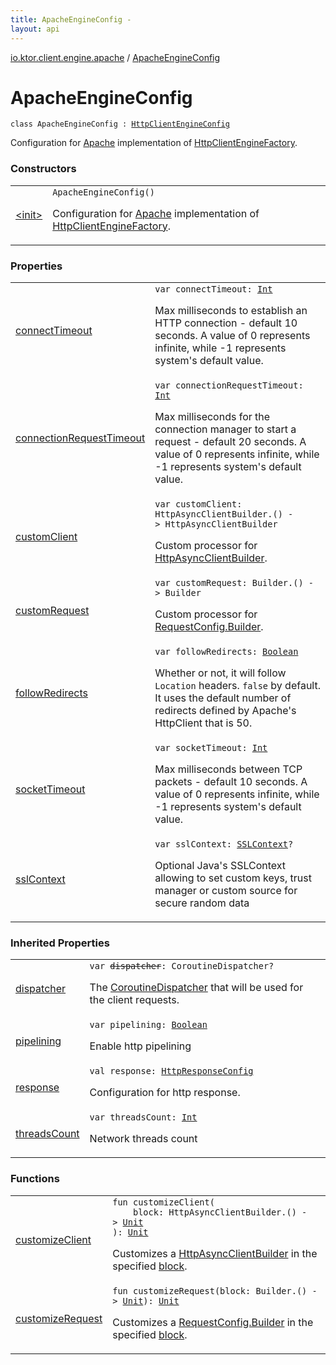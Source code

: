 ```yaml
---
title: ApacheEngineConfig - 
layout: api
---
```


<div class='api-docs-breadcrumbs'><a href="../index.html">io.ktor.client.engine.apache</a> / <a href="./index.html">ApacheEngineConfig</a></div>

# ApacheEngineConfig

<div class="signature"><code><span class="keyword">class </span><span class="identifier">ApacheEngineConfig</span>&nbsp;<span class="symbol">:</span>&nbsp;<a href="../../io.ktor.client.engine/-http-client-engine-config/index.html"><span class="identifier">HttpClientEngineConfig</span></a></code></div>

Configuration for <a href="../-apache/index.html">Apache</a> implementation of <a href="../../io.ktor.client.engine/-http-client-engine-factory/index.html">HttpClientEngineFactory</a>.

### Constructors

<table class="api-docs-table">
<tbody>
<tr>
<td markdown="1">

<a href="-init-.html">&lt;init&gt;</a>


</td>
<td markdown="1">
<div class="signature"><code><span class="identifier">ApacheEngineConfig</span><span class="symbol">(</span><span class="symbol">)</span></code></div>

Configuration for <a href="../-apache/index.html">Apache</a> implementation of <a href="../../io.ktor.client.engine/-http-client-engine-factory/index.html">HttpClientEngineFactory</a>.


</td>
</tr>
</tbody>
</table>

### Properties

<table class="api-docs-table">
<tbody>
<tr>
<td markdown="1">

<a href="connect-timeout.html">connectTimeout</a>


</td>
<td markdown="1">
<div class="signature"><code><span class="keyword">var </span><span class="identifier">connectTimeout</span><span class="symbol">: </span><a href="https://kotlinlang.org/api/latest/jvm/stdlib/kotlin/-int/index.html"><span class="identifier">Int</span></a></code></div>

Max milliseconds to establish an HTTP connection - default 10 seconds.
A value of 0 represents infinite, while -1 represents system's default value.


</td>
</tr>
<tr>
<td markdown="1">

<a href="connection-request-timeout.html">connectionRequestTimeout</a>


</td>
<td markdown="1">
<div class="signature"><code><span class="keyword">var </span><span class="identifier">connectionRequestTimeout</span><span class="symbol">: </span><a href="https://kotlinlang.org/api/latest/jvm/stdlib/kotlin/-int/index.html"><span class="identifier">Int</span></a></code></div>

Max milliseconds for the connection manager to start a request - default 20 seconds.
A value of 0 represents infinite, while -1 represents system's default value.


</td>
</tr>
<tr>
<td markdown="1">

<a href="custom-client.html">customClient</a>


</td>
<td markdown="1">
<div class="signature"><code><span class="keyword">var </span><span class="identifier">customClient</span><span class="symbol">: </span><span class="identifier">HttpAsyncClientBuilder</span><span class="symbol">.</span><span class="symbol">(</span><span class="symbol">)</span>&nbsp;<span class="symbol">-&gt;</span>&nbsp;<span class="identifier">HttpAsyncClientBuilder</span></code></div>

Custom processor for <a href="#">HttpAsyncClientBuilder</a>.


</td>
</tr>
<tr>
<td markdown="1">

<a href="custom-request.html">customRequest</a>


</td>
<td markdown="1">
<div class="signature"><code><span class="keyword">var </span><span class="identifier">customRequest</span><span class="symbol">: </span><span class="identifier">Builder</span><span class="symbol">.</span><span class="symbol">(</span><span class="symbol">)</span>&nbsp;<span class="symbol">-&gt;</span>&nbsp;<span class="identifier">Builder</span></code></div>

Custom processor for <a href="#">RequestConfig.Builder</a>.


</td>
</tr>
<tr>
<td markdown="1">

<a href="follow-redirects.html">followRedirects</a>


</td>
<td markdown="1">
<div class="signature"><code><span class="keyword">var </span><span class="identifier">followRedirects</span><span class="symbol">: </span><a href="https://kotlinlang.org/api/latest/jvm/stdlib/kotlin/-boolean/index.html"><span class="identifier">Boolean</span></a></code></div>

Whether or not, it will follow <code>Location</code> headers. <code>false</code> by default.
It uses the default number of redirects defined by Apache's HttpClient that is 50.


</td>
</tr>
<tr>
<td markdown="1">

<a href="socket-timeout.html">socketTimeout</a>


</td>
<td markdown="1">
<div class="signature"><code><span class="keyword">var </span><span class="identifier">socketTimeout</span><span class="symbol">: </span><a href="https://kotlinlang.org/api/latest/jvm/stdlib/kotlin/-int/index.html"><span class="identifier">Int</span></a></code></div>

Max milliseconds between TCP packets - default 10 seconds.
A value of 0 represents infinite, while -1 represents system's default value.


</td>
</tr>
<tr>
<td markdown="1">

<a href="ssl-context.html">sslContext</a>


</td>
<td markdown="1">
<div class="signature"><code><span class="keyword">var </span><span class="identifier">sslContext</span><span class="symbol">: </span><a href="http://docs.oracle.com/javase/6/docs/api/javax/net/ssl/SSLContext.html"><span class="identifier">SSLContext</span></a><span class="symbol">?</span></code></div>

Optional Java's SSLContext allowing to set custom keys,
trust manager or custom source for secure random data


</td>
</tr>
</tbody>
</table>

### Inherited Properties

<table class="api-docs-table">
<tbody>
<tr>
<td markdown="1">

<a href="../../io.ktor.client.engine/-http-client-engine-config/dispatcher.html">dispatcher</a>


</td>
<td markdown="1">
<div class="signature"><code><span class="keyword">var </span><s><span class="identifier">dispatcher</span></s><span class="symbol">: </span><span class="identifier">CoroutineDispatcher</span><span class="symbol">?</span></code></div>

The <a href="#">CoroutineDispatcher</a> that will be used for the client requests.


</td>
</tr>
<tr>
<td markdown="1">

<a href="../../io.ktor.client.engine/-http-client-engine-config/pipelining.html">pipelining</a>


</td>
<td markdown="1">
<div class="signature"><code><span class="keyword">var </span><span class="identifier">pipelining</span><span class="symbol">: </span><a href="https://kotlinlang.org/api/latest/jvm/stdlib/kotlin/-boolean/index.html"><span class="identifier">Boolean</span></a></code></div>

Enable http pipelining


</td>
</tr>
<tr>
<td markdown="1">

<a href="../../io.ktor.client.engine/-http-client-engine-config/response.html">response</a>


</td>
<td markdown="1">
<div class="signature"><code><span class="keyword">val </span><span class="identifier">response</span><span class="symbol">: </span><a href="../../io.ktor.client.response/-http-response-config/index.html"><span class="identifier">HttpResponseConfig</span></a></code></div>

Configuration for http response.


</td>
</tr>
<tr>
<td markdown="1">

<a href="../../io.ktor.client.engine/-http-client-engine-config/threads-count.html">threadsCount</a>


</td>
<td markdown="1">
<div class="signature"><code><span class="keyword">var </span><span class="identifier">threadsCount</span><span class="symbol">: </span><a href="https://kotlinlang.org/api/latest/jvm/stdlib/kotlin/-int/index.html"><span class="identifier">Int</span></a></code></div>

Network threads count


</td>
</tr>
</tbody>
</table>

### Functions

<table class="api-docs-table">
<tbody>
<tr>
<td markdown="1">

<a href="customize-client.html">customizeClient</a>


</td>
<td markdown="1">
<div class="signature"><code><span class="keyword">fun </span><span class="identifier">customizeClient</span><span class="symbol">(</span><br/>&nbsp;&nbsp;&nbsp;&nbsp;<span class="parameterName" id="io.ktor.client.engine.apache.ApacheEngineConfig$customizeClient(kotlin.Function1((org.apache.http.impl.nio.client.HttpAsyncClientBuilder, kotlin.Unit)))/block">block</span><span class="symbol">:</span>&nbsp;<span class="identifier">HttpAsyncClientBuilder</span><span class="symbol">.</span><span class="symbol">(</span><span class="symbol">)</span>&nbsp;<span class="symbol">-&gt;</span>&nbsp;<a href="https://kotlinlang.org/api/latest/jvm/stdlib/kotlin/-unit/index.html"><span class="identifier">Unit</span></a><br/><span class="symbol">)</span><span class="symbol">: </span><a href="https://kotlinlang.org/api/latest/jvm/stdlib/kotlin/-unit/index.html"><span class="identifier">Unit</span></a></code></div>

Customizes a <a href="#">HttpAsyncClientBuilder</a> in the specified <a href="customize-client.html#io.ktor.client.engine.apache.ApacheEngineConfig$customizeClient(kotlin.Function1((org.apache.http.impl.nio.client.HttpAsyncClientBuilder, kotlin.Unit)))/block">block</a>.


</td>
</tr>
<tr>
<td markdown="1">

<a href="customize-request.html">customizeRequest</a>


</td>
<td markdown="1">
<div class="signature"><code><span class="keyword">fun </span><span class="identifier">customizeRequest</span><span class="symbol">(</span><span class="parameterName" id="io.ktor.client.engine.apache.ApacheEngineConfig$customizeRequest(kotlin.Function1((org.apache.http.client.config.RequestConfig.Builder, kotlin.Unit)))/block">block</span><span class="symbol">:</span>&nbsp;<span class="identifier">Builder</span><span class="symbol">.</span><span class="symbol">(</span><span class="symbol">)</span>&nbsp;<span class="symbol">-&gt;</span>&nbsp;<a href="https://kotlinlang.org/api/latest/jvm/stdlib/kotlin/-unit/index.html"><span class="identifier">Unit</span></a><span class="symbol">)</span><span class="symbol">: </span><a href="https://kotlinlang.org/api/latest/jvm/stdlib/kotlin/-unit/index.html"><span class="identifier">Unit</span></a></code></div>

Customizes a <a href="#">RequestConfig.Builder</a> in the specified <a href="customize-request.html#io.ktor.client.engine.apache.ApacheEngineConfig$customizeRequest(kotlin.Function1((org.apache.http.client.config.RequestConfig.Builder, kotlin.Unit)))/block">block</a>.


</td>
</tr>
</tbody>
</table>
